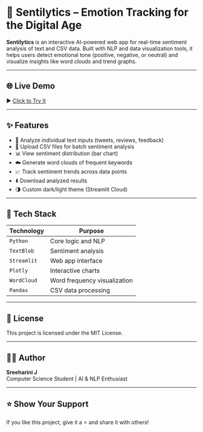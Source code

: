 # 💬 Sentilytics – Emotion Tracking for the Digital Age

**Sentilytics** is an interactive AI-powered web app for real-time sentiment analysis of text and CSV data. Built with NLP and data visualization tools, it helps users detect emotional tone (positive, negative, or neutral) and visualize insights like word clouds and trend graphs.

---

## 🌐 Live Demo
▶️ [Click to Try It](https://sentilytics.streamlit.app)

---

## ✨ Features

- 📝 Analyze individual text inputs (tweets, reviews, feedback)
- 📂 Upload CSV files for batch sentiment analysis
- 📊 View sentiment distribution (bar chart)
- ☁️ Generate word clouds of frequent keywords
- 📈 Track sentiment trends across data points
- ⬇️ Download analyzed results
- 🌗 Custom dark/light theme (Streamlit Cloud)

---

## 🧠 Tech Stack

| Technology | Purpose |
|------------|---------|
| `Python` | Core logic and NLP |
| `TextBlob` | Sentiment analysis |
| `Streamlit` | Web app interface |
| `Plotly` | Interactive charts |
| `WordCloud` | Word frequency visualization |
| `Pandas` | CSV data processing |

---

## 🔖 License

This project is licensed under the MIT License.

---

## 👩‍💻 Author

**Sreeharini J**  
Computer Science Student | AI & NLP Enthusiast

---

## ⭐️ Show Your Support

If you like this project, give it a ⭐️ and share it with others!

